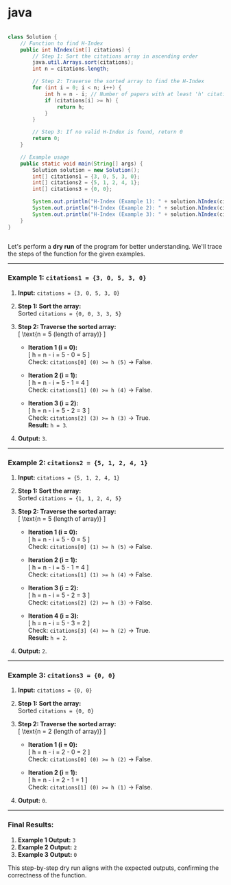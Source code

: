 # java
```java

class Solution {
    // Function to find H-Index
    public int hIndex(int[] citations) {
        // Step 1: Sort the citations array in ascending order
        java.util.Arrays.sort(citations);
        int n = citations.length;

        // Step 2: Traverse the sorted array to find the H-Index
        for (int i = 0; i < n; i++) {
            int h = n - i; // Number of papers with at least 'h' citations
            if (citations[i] >= h) {
                return h;
            }
        }

        // Step 3: If no valid H-Index is found, return 0
        return 0;
    }

    // Example usage
    public static void main(String[] args) {
        Solution solution = new Solution();
        int[] citations1 = {3, 0, 5, 3, 0};
        int[] citations2 = {5, 1, 2, 4, 1};
        int[] citations3 = {0, 0};

        System.out.println("H-Index (Example 1): " + solution.hIndex(citations1)); // Output: 3
        System.out.println("H-Index (Example 2): " + solution.hIndex(citations2)); // Output: 2
        System.out.println("H-Index (Example 3): " + solution.hIndex(citations3)); // Output: 0
    }
}



```


Let's perform a **dry run** of the program for better understanding. We'll trace the steps of the function for the given examples.

---

### **Example 1: `citations1 = {3, 0, 5, 3, 0}`**

1. **Input:** `citations = {3, 0, 5, 3, 0}`  
2. **Step 1: Sort the array:**  
   Sorted `citations = {0, 0, 3, 3, 5}`  
3. **Step 2: Traverse the sorted array:**  
   \[
   \text{n = 5 (length of array)}
   \]  

   - **Iteration 1 (i = 0):**  
     \[
     h = n - i = 5 - 0 = 5
     \]  
     Check: `citations[0] (0) >= h (5)` → False.

   - **Iteration 2 (i = 1):**  
     \[
     h = n - i = 5 - 1 = 4
     \]  
     Check: `citations[1] (0) >= h (4)` → False.

   - **Iteration 3 (i = 2):**  
     \[
     h = n - i = 5 - 2 = 3
     \]  
     Check: `citations[2] (3) >= h (3)` → True.  
     **Result:** `h = 3`.  

4. **Output:** `3`.

---

### **Example 2: `citations2 = {5, 1, 2, 4, 1}`**

1. **Input:** `citations = {5, 1, 2, 4, 1}`  
2. **Step 1: Sort the array:**  
   Sorted `citations = {1, 1, 2, 4, 5}`  
3. **Step 2: Traverse the sorted array:**  
   \[
   \text{n = 5 (length of array)}
   \]  

   - **Iteration 1 (i = 0):**  
     \[
     h = n - i = 5 - 0 = 5
     \]  
     Check: `citations[0] (1) >= h (5)` → False.

   - **Iteration 2 (i = 1):**  
     \[
     h = n - i = 5 - 1 = 4
     \]  
     Check: `citations[1] (1) >= h (4)` → False.

   - **Iteration 3 (i = 2):**  
     \[
     h = n - i = 5 - 2 = 3
     \]  
     Check: `citations[2] (2) >= h (3)` → False.

   - **Iteration 4 (i = 3):**  
     \[
     h = n - i = 5 - 3 = 2
     \]  
     Check: `citations[3] (4) >= h (2)` → True.  
     **Result:** `h = 2`.  

4. **Output:** `2`.

---

### **Example 3: `citations3 = {0, 0}`**

1. **Input:** `citations = {0, 0}`  
2. **Step 1: Sort the array:**  
   Sorted `citations = {0, 0}`  
3. **Step 2: Traverse the sorted array:**  
   \[
   \text{n = 2 (length of array)}
   \]  

   - **Iteration 1 (i = 0):**  
     \[
     h = n - i = 2 - 0 = 2
     \]  
     Check: `citations[0] (0) >= h (2)` → False.

   - **Iteration 2 (i = 1):**  
     \[
     h = n - i = 2 - 1 = 1
     \]  
     Check: `citations[1] (0) >= h (1)` → False.

4. **Output:** `0`.

---

### **Final Results:**
1. **Example 1 Output:** `3`
2. **Example 2 Output:** `2`
3. **Example 3 Output:** `0`

This step-by-step dry run aligns with the expected outputs, confirming the correctness of the function.